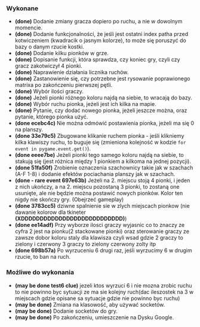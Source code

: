 ### Wykonane

- **(done)** Dodanie zmiany gracza dopiero po ruchu, a nie w dowolnym momencie.
- **(done)** Dodanie funkcjonalności, że jeśli jest ostatni index patha przed kotwiczeniem (kwadracik o jasnym kolorze), to może się poruszyć do bazy o danym rzucie kostki.
- **(done)** Dodanie kilku pionków w grze.
- **(done)** Dopisanie funkcji, która sprawdza, czy koniec gry, czyli czy gracz zakotwiczył 4 pionki.
- **(done)** Naprawienie działania licznika ruchów.
- **(done)** Zastanowienie się, czy potrzebne jest rysowanie poprawionego matrixa po zakończeniu pierwszej pętli.
- **(done)** Wybór ilości graczy.
- **(done)** Jeżeli pionki różnego koloru najdą na siebie, to wracają do bazy.
- **(done)** Wybór ruchu pionka, jeżeli jest ich kilka na mapie.
- **(done)** Pytanie, czy dodać nowego pionka, jeżeli jeszcze można, oraz pytanie, którego pionka użyć.
- **(done ecebc4c)** Nie można odmówić postawienia pionka, jeżeli ma się 0 na planszy.
- **(done 33e79c5)** Zbugowane klikanie ruchem pionka - jeśli klikniemy kilka klawiszy ruchu, to buguje się (zmieniona kolejność w kodzie `for event in pygame.event.get()`).
- **(done eeee7be)** Jeżeli pionki tego samego koloru najdą na siebie, to stakują się (jest różnica między 1 pionkiem a kilkoma na jednej pozycji).
- **(done 51fa50f)** Zrobienie oznaczenia szachownicy takie jak w szachach (A-F 1-8) i dodanie efektów pociachania planszy jak w szachach.
- **(done - rare event 697e63b)** Jeżeli na 2. miejscu stoją 4 pionki, i jeden z nich ukończy, a na 2. miejscu pozostaną 3 pionki, to zostaną one usunięte, ale nie będzie 
  można postawić nowych pionków. Kolor ten nigdy nie skończy gry. (Obejrzeć gameplay)
- **(done 3783cc5)** dziwne spalnienie sie w zlych miejscach pionkow (nie dawanie kolorow dla tkineter **(XDDDDDDDDDDDDDDDDDDDDDDDDDDD)**)
- **(done ee14adf)** Przy wyborze ilosci graczy wyjasnic co to znaczy ze cyfra 2 jest na pionku(2 stackowane pionki) oraz sterowanie  graczy ze zawsze dobor koloru staly dla 
  klawisza czyli wsad gdzie 2 graczy to zielony i czerwony 3 graczy to zielony czerwony zolty itp
- **(done 698b57a)** Po wyrzuceniu 6 drugi raz, jeśli wyrzucimy 6 w drugim rzucie, to ban na ruch.
 
### Możliwe do wykonania

- **(may be done test6 clue)** jezeli ktos wyrzuci 6 i nie mozna zrobic ruchu to nie powinno byc sytuacji ze ma sie kolejny ruch(dac ileszostek na 3 w miejscach gdzie opisane sa sytuacje gdzie nie powinno byc ruchu)
- **(may be done)** Zmiana na klasowość, aby używać socketów.
- **(may be done)** Dodanie socketów do gry.
- **(may be done)** Po zakończeniu, umieszczenie na Dysku Google.
  


